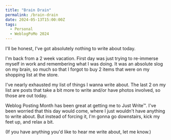 ```yaml
---
title: "Brain Drain"
permalink: /brain-drain
date: 2024-05-13T15:00:00Z
tags: 
  - Personal
  - WeblogPoMo 2024
---
```


I'll be honest, I've got absolutely nothing to write about today.

I'm back from a 2 week vacation. First day was just trying to re-immerse myself in work and remembering what I was doing. It was an absolute slog on my brain, so much so that I forgot to buy 2 items that were on my shopping list at the store.

I've nearly exhausted my list of things I wanna write about. The last 2 on my list are posts that take a bit more to write and/or have photos involved, so those are out today.

Weblog Posting Month has been great at getting me to Just Write™. I've been worried that this day would come, where I just wouldn't have anything to write about. But instead of forcing it, I'm gonna go downstairs, kick my feet up, and relax a bit.

(If you have anything you'd like to hear me write about, let me know.)
